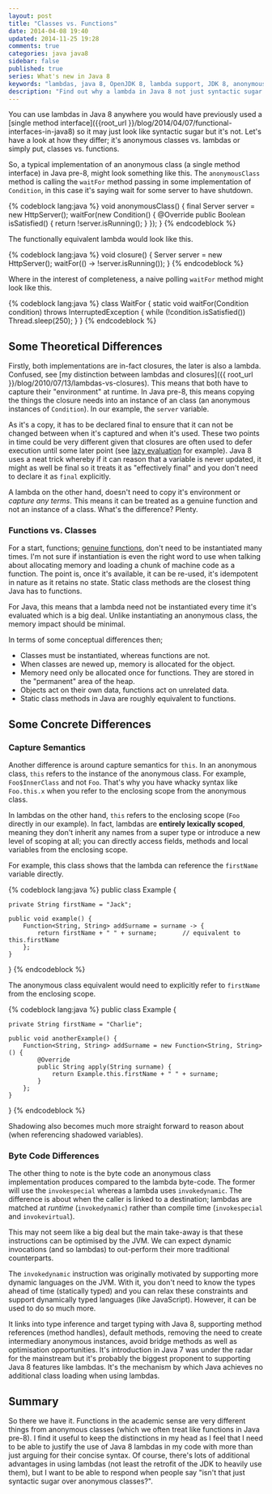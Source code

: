 ```yaml
---
layout: post
title: "Classes vs. Functions"
date: 2014-04-08 19:40
updated: 2014-11-25 19:28
comments: true
categories: java java8
sidebar: false
published: true
series: What's new in Java 8
keywords: "lambdas, java 8, OpenJDK 8, lambda support, JDK 8, anonymous classes, class vs lambda"
description: "Find out why a lambda in Java 8 not just syntactic sugar over the usual anonymous class implementation. It's all about lambdas vs. anonymous class or functions vs. classes."
---
```


You can use lambdas in Java 8 anywhere you would have previously used a [single method interface]({{root_url }}/blog/2014/04/07/functional-interfaces-in-java8) so it may just look like syntactic sugar but it's not. Let's have a look at how they differ; it's anonymous classes vs. lambdas or simply put, classes vs. functions.

<!-- more -->

So, a typical implementation of an anonymous class (a single method interface) in Java pre-8, might look something like this. The `anonymousClass` method is calling the `waitFor` method passing in some implementation of `Condition`, in this case it's saying wait for some server to have shutdown.

{% codeblock lang:java %}
void anonymousClass() {
    final Server server = new HttpServer();
    waitFor(new Condition() {
        @Override
        public Boolean isSatisfied() {
            return !server.isRunning();
        }
    });
}
{% endcodeblock %}

The functionally equivalent lambda would look like this.

{% codeblock lang:java %}
void closure() {
    Server server = new HttpServer();
    waitFor(() -> !server.isRunning());
}
{% endcodeblock %}

Where in the interest of completeness, a naive polling `waitFor` method might look like this.

{% codeblock lang:java %}
class WaitFor {
	static void waitFor(Condition condition) throws InterruptedException {
		while (!condition.isSatisfied())
			Thread.sleep(250);
	}
}
{% endcodeblock %}


## Some Theoretical Differences

Firstly, both implementations are in-fact closures, the later is also a lambda. Confused, see [my distinction between lambdas and closures]({{ root_url }}/blog/2010/07/13/lambdas-vs-closures). This means that both have to capture their "environment" at runtime. In Java pre-8, this means copying the things the closure needs into an instance of an class (an anonymous instances of `Condition`). In our example, the `server` variable.

As it's a copy, it has to be declared final to ensure that it can not be changed between when it's captured and when it's used. These two points in time could be very different given that closures are often used to defer execution until some later point (see [lazy evaluation](http://en.wikipedia.org/wiki/Lazy_evaluation) for example). Java 8 uses a neat trick whereby if it can reason that a variable is never updated, it might as well be final so it treats it as "effectively final" and you don't need to declare it as `final` explicitly.

A lambda on the other hand, doesn't need to copy it's environment or _capture any terms_. This means it can be treated as a genuine function and not an instance of a class. What's the difference? Plenty.


### Functions vs. Classes

For a start, functions; [genuine functions](http://en.wikipedia.org/wiki/Pure_function), don't need to be instantiated many times. I'm not sure if instantiation is even the right word to use when talking about allocating memory and loading a chunk of machine code as a function. The point is, once it's available, it can be re-used, it's idempotent in nature as it retains no state. Static class methods are the closest thing Java has to functions.

For Java, this means that a lambda need not be instantiated every time it's evaluated which is a big deal. Unlike instantiating an anonymous class, the memory impact should be minimal.

In terms of some conceptual differences then;

* Classes must be instantiated, whereas functions are not.
* When classes are newed up, memory is allocated for the object.
* Memory need only be allocated once for functions. They are stored in the "permanent" area of the heap.
* Objects act on their own data, functions act on unrelated data.
* Static class methods in Java are roughly equivalent to functions.


## Some Concrete Differences

### Capture Semantics

Another difference is around capture semantics for `this`. In an anonymous class, `this` refers to the instance of the anonymous class. For example, `Foo$InnerClass` and not `Foo`. That's why you have whacky syntax like `Foo.this.x` when you refer to the enclosing scope from the anonymous class.

In lambdas on the other hand, `this` refers to the enclosing scope (`Foo` directly in our example). In fact, lambdas are **entirely lexically scoped**, meaning they don't inherit any names from a super type or introduce a new level of scoping at all; you can directly access fields, methods and local variables from the enclosing scope.

For example, this class shows that the lambda can reference the `firstName` variable directly.

{% codeblock lang:java %}
public class Example {

	private String firstName = "Jack";

	public void example() {
		Function<String, String> addSurname = surname -> {
			return firstName + " " + surname;       // equivalent to this.firstName
		};
	}
}
{% endcodeblock %}

The anonymous class equivalent would need to explicitly refer to `firstName` from the enclosing scope.

{% codeblock lang:java %}
public class Example {

	private String firstName = "Charlie";

    public void anotherExample() {
        Function<String, String> addSurname = new Function<String, String>() {
            @Override
            public String apply(String surname) {
                return Example.this.firstName + " " + surname;
            }
        };
    }
}
{% endcodeblock %}


Shadowing also becomes much more straight forward to reason about (when referencing shadowed variables).


### Byte Code Differences

The other thing to note is the byte code an anonymous class implementation produces compared to the lambda byte-code. The former will use the `invokespecial` whereas a lambda uses `invokedynamic`. The difference is about when the caller is linked to a destination; lambdas are matched at _runtime_ (`invokedynamic`) rather than compile time (`invokespecial` and `invokevirtual`).

This may not seem like a big deal but the main take-away is that these instructions can be optimised by the JVM. We can expect dynamic invocations (and so lambdas) to out-perform their more traditional counterparts.

The `invokedynamic` instruction was originally motivated by supporting more dynamic languages on the JVM. With it, you don't need to know the types ahead of time (statically typed) and you can relax these constraints and support dynamically typed languages (like JavaScript). However, it can be used to do so much more.

It links into type inference and target typing with Java 8, supporting method references (method handles), default methods, removing the need to create intermediary anonymous instances, avoid bridge methods as well as optimisation opportunities. It's introduction in Java 7 was under the radar for the mainstream but it's probably the biggest proponent to supporting Java 8 features like lambdas. It's the mechanism by which Java achieves no additional class loading when using lambdas.


## Summary

So there we have it. Functions in the academic sense are very different things from anonymous classes (which we often treat like functions in Java pre-8). I find it useful to keep the distinctions in my head as I feel that I need to be able to justify the use of Java 8 lambdas in my code with more than just arguing for their concise syntax. Of course, there's lots of additional advantages in using lambdas (not least the retrofit of the JDK to heavily use them), but I want to be able to respond when people say "isn't that just syntactic sugar over anonymous classes?".